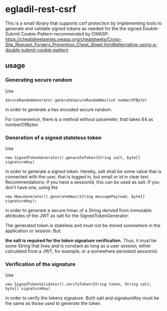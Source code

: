 # egladil-rest-csrf

This is a small library that supports csrf protection by implementing tools to generate and validate signed tokens as needed for the
the signed Double-Submit Cookie-Pattern recommended by OWASP: https://cheatsheetseries.owasp.org/cheatsheets/Cross-Site_Request_Forgery_Prevention_Cheat_Sheet.html#alternative-using-a-double-submit-cookie-pattern

## usage

### Generating secure random

Use

```
SecureRandomGenerator.generateSecureRandomHex(int numberOfByte)
```

in order to generate a hex encoded secure random.

For convenience, there is a method without parameter, that takes 64 as numberOfBytes

### Generation of a signed stateless token

Use

```
new SignedTokenGenerator().genarateToken(String salt, byte[] signatureKey)
```

in order to generate a signed token. Hereby, salt shall be some value that is connected with the user, that is logged in, but email or id in clear text. Recommendations: if you have a sessionId, this can be used as salt. If you don't have one, using the

```
new HmacGenerator().generateHmac(String messagePayload, byte[] signatureKey);
```

in order to generate a secure hmac of a String derived from immutable attributes of the JWT as salt for the 
SignedTokenGenerator.

The generated token is stateless and must not be stored somewhere in the application or session. But:

**the salt is required for the token signature verification.** Thus, it must be some String that lives and is constant 
as long as a user session, either calculated from a JWT, for example, or a somewhere persisted sessionId.

### Verification of the signature

Use 

```
new SignedTokenValidator().verifyToken(String token, String salt, byte[] signatureKey)
```

in order to verify the tokens signature. Both salt and signatureKey must be the same as those used to generate the token.